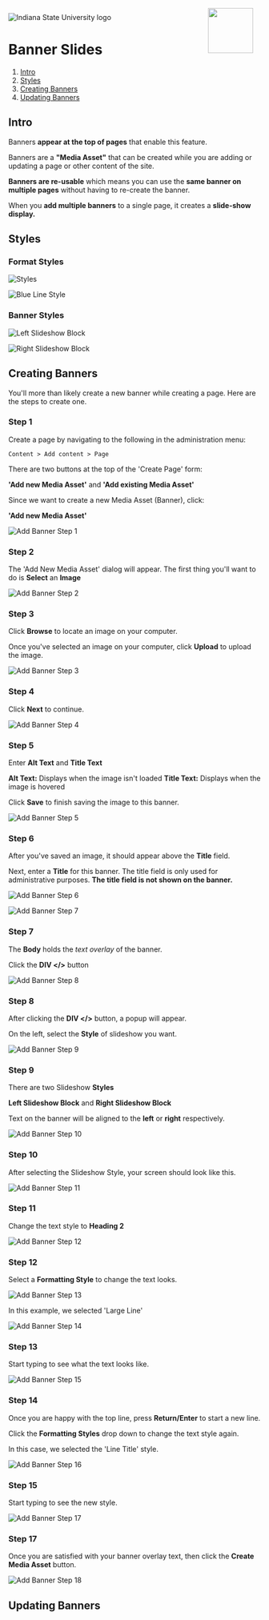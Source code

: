 <img class="logo" src="../../global_assets/images/IXM-Transparent-Vertical.jpg" style="float:right; margin:-10px 15px 0 0;" height="90" />
<img class="logo" src="../assets/images/isu_logo.png" alt="Indiana State University logo" />

# Banner Slides

1. [Intro](#intro)
2. [Styles](#styles)
3. [Creating Banners](#creating-banners)
4. [Updating Banners](#updating-banners)

## Intro

Banners **appear at the top of pages** that enable this feature.

Banners are a **"Media Asset"** that can be created while you are adding or updating a page or other content of the site. 

**Banners are re-usable** which means you can use the **same banner on multiple pages** without having to re-create the banner. 

When you **add multiple banners** to a single page, it creates a **slide-show display.**

## Styles

### Format Styles

![Styles](../assets/images/Styles1.png "Styles")

![Blue Line Style](../assets/images/BlueLine.png "Blue Line Style")

### Banner Styles

![Left Slideshow Block](../assets/images/LeftSlideshowBlock.png "Left Slideshow Block")

![Right Slideshow Block](../assets/images/RightSlideshowBlock.png "Right Slideshow Block")

## Creating Banners

You'll more than likely create a new banner while creating a page. Here are the steps to create one.

### Step 1

Create a page by navigating to the following in the administration menu:

	Content > Add content > Page

There are two buttons at the top of the 'Create Page' form: 

**'Add new Media Asset'** and **'Add existing Media Asset'**

Since we want to create a new Media Asset (Banner), click:

**'Add new Media Asset'**

![Add Banner Step 1](../assets/images/AddBanner1.png "Adding Banner Step 1")

### Step 2

The 'Add New Media Asset' dialog will appear. The first thing you'll want to do is **Select** an **Image**

![Add Banner Step 2](../assets/images/AddBanner2.png "Adding Banner Step 2")

### Step 3

Click **Browse** to locate an image on your computer.

Once you've selected an image on your computer, click **Upload** to upload the image.
 
![Add Banner Step 3](../assets/images/AddBanner3.png "Adding Banner Step 3")

### Step 4

Click **Next** to continue.

![Add Banner Step 4](../assets/images/AddBanner4.png "Adding Banner Step 4")

### Step 5 

Enter **Alt Text** and **Title Text** 

**Alt Text:** Displays when the image isn't loaded
**Title Text:** Displays when the image is hovered

Click **Save** to finish saving the image to this banner.

![Add Banner Step 5](../assets/images/AddBanner5.png "Adding Banner Step 5")

### Step 6

After you've saved an image, it should appear above the **Title** field.

Next, enter a **Title** for this banner. The title field is only used for administrative purposes. **The title field is not shown on the banner.**

![Add Banner Step 6](../assets/images/AddBanner6.png "Adding Banner Step 6")

![Add Banner Step 7](../assets/images/AddBanner7.png "Adding Banner Step 7")

### Step 7 

The **Body** holds the *text overlay* of the banner.

Click the **DIV </>** button 

![Add Banner Step 8](../assets/images/AddBanner8.png "Adding Banner Step 8")

### Step 8

After clicking the **DIV </>** button, a popup will appear. 

On the left, select the **Style** of slideshow you want.

![Add Banner Step 9](../assets/images/AddBanner9.png "Adding Banner Step 9")

### Step 9

There are two Slideshow **Styles** 

**Left Slideshow Block** and **Right Slideshow Block**

Text on the banner will be aligned to the **left** or **right** respectively.

![Add Banner Step 10](../assets/images/AddBanner10.png "Adding Banner Step 10")

### Step 10

After selecting the Slideshow Style, your screen should look like this.

![Add Banner Step 11](../assets/images/AddBanner11.png "Adding Banner Step 11")

### Step 11

Change the text style to **Heading 2**

![Add Banner Step 12](../assets/images/AddBanner12.png "Adding Banner Step 12")

### Step 12

Select a **Formatting Style** to change the text looks.

![Add Banner Step 13](../assets/images/AddBanner13.png "Adding Banner Step 13")

In this example, we selected 'Large Line'

![Add Banner Step 14](../assets/images/AddBanner14.png "Adding Banner Step 14")

### Step 13

Start typing to see what the text looks like.

![Add Banner Step 15](../assets/images/AddBanner15.png "Adding Banner Step 15")

### Step 14

Once you are happy with the top line, press **Return/Enter** to start a new line. 

Click the **Formatting Styles** drop down to change the text style again.

In this case, we selected the 'Line Title' style.

![Add Banner Step 16](../assets/images/AddBanner16.png "Adding Banner Step 16")

### Step 15

Start typing to see the new style. 

![Add Banner Step 17](../assets/images/AddBanner17.png "Adding Banner Step 17")

### Step 17

Once you are satisfied with your banner overlay text, then click the **Create Media Asset** button.

![Add Banner Step 18](../assets/images/AddBanner18.png "Adding Banner Step 18")

## Updating Banners


